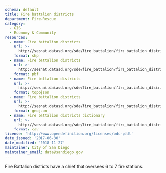 ```yaml
---
schema: default
title: Fire battalion districts
department: Fire-Rescue
category:
  - GIS
  - Economy & Community
resources:
  - name: Fire battalion districts
    url: >-
      http://seshat.datasd.org/sde/fire_battalion/fire_battalion_districts_datasd.zip
    format: shp
  - name: Fire battalion districts
    url: >-
      http://seshat.datasd.org/sde/fire_battalion/fire_battalion_districts_datasd.pbf
    format: pbf
  - name: Fire battalion districts
    url: >-
      http://seshat.datasd.org/sde/fire_battalion/fire_battalion_districts_datasd.topojson
    format: topojson
  - name: Fire battalion districts
    url: >-
      http://seshat.datasd.org/sde/fire_battalion/fire_battalion_districts_datasd.geojson
    format: geojson
  - name: Fire battalion districts dictionary
    url: >-
      http://seshat.datasd.org/sde/fire_battalion/fire_battalion_districts_dictionary_datasd.csv
    format: csv
license: 'http://www.opendefinition.org/licenses/odc-pddl'
date_issued: '2017-06-30'
date_modified: '2018-11-27'
maintainer: City of San Diego
maintainer_email: data@sandiego.gov
---
```

Fire Battalion districts have a chief that oversees 6 to 7 fire stations.
<!--more-->

